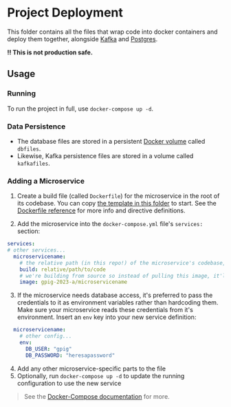 # Project Deployment

This folder contains all the files that wrap code into docker containers and deploy them together, alongside [Kafka](https://kafka.apache.org/) and [Postgres](https://www.postgresql.org/).

**‼️ This is not production safe.**

## Usage

### Running

To run the project in full, use `docker-compose up -d`.

### Data Persistence

- The database files are stored in a persistent [Docker volume](https://docs.docker.com/storage/volumes/) called `dbfiles`.
- Likewise, Kafka persistence files are stored in a volume called `kafkafiles`.

### Adding a Microservice

1. Create a build file (called `Dockerfile`) for the microservice in the root of its codebase.
  You can copy [the template in this folder](./Dockerfile.sample) to start.
  See the [Dockerfile reference](https://docs.docker.com/engine/reference/builder/) for more info and directive definitions.
<!-- TODO: expand me -->
2. Add the microservice into the `docker-compose.yml` file's `services:` section:
```yaml
services:
# other services...
  microservicename:
    # the relative path (in this repo!) of the microservice's codebase, ie. the folder with the Dockerfile in it
    build: relative/path/to/code
    # we're building from source so instead of pulling this image, it'll name the built one like that for convenience
    image: gpig-2023-a/microservicename
```
<!-- TODO: persistent env vars passed between containers -->
3. If the microservice needs database access, it's preferred to pass the credentials to it as environment variables rather than hardcoding them.
  Make sure your microservice reads these credentials from it's environment.
  Insert an `env` key into your new service definition:
```yaml
  microservicename:
    # other config...
    env:
      DB_USER: "gpig"
      DB_PASSWORD: "heresapassword"
```
4. Add any other microservice-specific parts to the file
5. Optionally, run `docker-compose up -d` to update the running configuration to use the new service

> See the [Docker-Compose documentation](https://docs.docker.com/compose/) for more.

